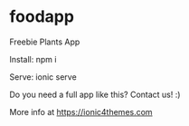 # foodapp

Freebie Plants App

Install:
npm i

Serve:
ionic serve

Do you need a full app like this? Contact us! :)

More info at https://ionic4themes.com